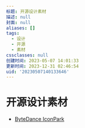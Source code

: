 ```yaml
---
标题: 开源设计素材
描述: null
封面: null
aliases: []
tags:
  - 设计
  - 开源
  - 素材
cssclasses: null
创建时间: 2023-05-07 14:01:33
更新时间: 2023-12-31 02:46:54
uid: '20230507140133646'
---
```


# 开源设计素材

- [ByteDance IconPark](https://iconpark.oceanengine.com/home)
